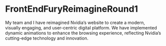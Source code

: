 # FrontEndFuryReimagineRound1
My team and I have reimagined Nvidia’s website to create a modern, visually engaging, and user-centric digital platform. We have implemented dynamic animations to enhance the browsing experience, reflecting Nvidia’s cutting-edge technology and innovation.
